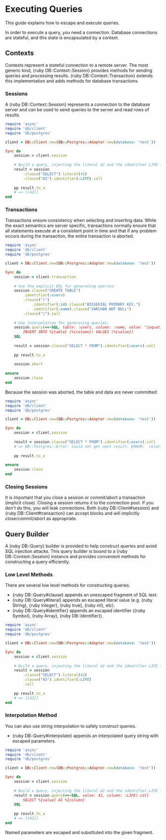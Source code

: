 # Executing Queries

This guide explains how to escape and execute queries.

In order to execute a query, you need a connection. Database connections are stateful, and this state is encapsulated by a context.

## Contexts

Contexts represent a stateful connection to a remote server. The most generic kind, {ruby DB::Context::Session} provides methods for sending queries and processing results. {ruby DB::Context::Transaction} extends this implementation and adds methods for database transactions.

### Sessions

A {ruby DB::Context::Session} represents a connection to the database server and can be used to send queries to the server and read rows of results.

~~~ ruby
require 'async'
require 'db/client'
require 'db/postgres'

client = DB::Client.new(DB::Postgres::Adapter.new(database: 'test'))

Sync do
	session = client.session
	
	# Build a query, injecting the literal 42 and the identifier LIFE into the statement:
	result = session
		.clause("SELECT").literal(42)
		.clause("AS").identifier(:LIFE).call
	
	pp result.to_a
	# => [[42]]
end
~~~

### Transactions

Transactions ensure consistency when selecting and inserting data. While the exact semantics are server specific, transactions normally ensure that all statements execute at a consistent point in time and that if any problem occurs during the transaction, the entire transaction is aborted.

~~~ ruby
require 'async'
require 'db/client'
require 'db/postgres'

client = DB::Client.new(DB::Postgres::Adapter.new(database: 'test'))

Sync do
	session = client.transaction
	
	# Use the explicit DSL for generating queries:
	session.clause("CREATE TABLE")
		.identifier(:users)
		.clause("(")
			.identifier(:id).clause("BIGSERIAL PRIMARY KEY,")
			.identifier(:name).clause("VARCHAR NOT NULL")
		.clause(")").call
	
	# Use interpolation for generating queries:
	session.query(<<~SQL, table: :users, column: :name, value: "ioquatix").call
		INSERT INTO %{table} (%{column}) VALUES (%{value})
	SQL
	
	result = session.clause("SELECT * FROM").identifier(:users).call
	
	pp result.to_a
	
	session.abort
	
ensure
	session.close
end
~~~

Because the session was aborted, the table and data are never committed:

~~~ ruby
require 'async'
require 'db/client'
require 'db/postgres'

client = DB::Client.new(DB::Postgres::Adapter.new(database: 'test'))

Sync do
	session = client.session
	
	result = session.clause("SELECT * FROM").identifier(:users).call
	# => DB::Postgres::Error: Could not get next result: ERROR:  relation "users" does not exist
	
	pp result.to_a
	
ensure
	session.close
end
~~~

### Closing Sessions

It is important that you close a session or commit/abort a transaction (implicit close). Closing a session returns it to the connection pool. If you don't do this, you will leak connections. Both {ruby DB::Client#session} and {ruby DB::Client#transaction} can accept blocks and will implicitly close/commit/abort as appropriate.

## Query Builder

A {ruby DB::Query} builder is provided to help construct queries and avoid SQL injection attacks. This query builder is bound to a {ruby DB::Context::Session} instance and provides convenient methods for constructing a query efficiently.

### Low Level Methods

There are several low level methods for constructing queries.

- {ruby DB::Query#clause} appends an unescaped fragment of SQL text.
- {ruby DB::Query#literal} appends an escaped literal value (e.g. {ruby String}, {ruby Integer}, {ruby true}, {ruby nil}, etc).
- {ruby DB::Query#identifier} appends an escaped identifier ({ruby Symbol}, {ruby Array}, {ruby DB::Identifier}).

~~~ ruby
require 'async'
require 'db/client'
require 'db/postgres'

client = DB::Client.new(DB::Postgres::Adapter.new(database: 'test'))

Sync do
	session = client.session
	
	# Build a query, injecting the literal 42 and the identifier LIFE into the statement:
	result = session
		.clause("SELECT").literal(42)
		.clause("AS").identifier(:LIFE)
		.call
	
	pp result.to_a
	# => [[42]]
end
~~~

### Interpolation Method

You can also use string interpolation to safely construct queries.

- {ruby DB::Query#interpolate} appends an interpolated query string with escaped parameters.

~~~ ruby
require 'async'
require 'db/client'
require 'db/postgres'

client = DB::Client.new(DB::Postgres::Adapter.new(database: 'test'))

Sync do
	session = client.session
	
	# Build a query, injecting the literal 42 and the identifier LIFE into the statement:
	result = session.query(<<~SQL, value: 42, column: :LIFE).call
		SELECT %{value} AS %{column}
	SQL
	
	pp result.to_a
	# => [[42]]
end
~~~

Named parameters are escaped and substituted into the given fragment.
